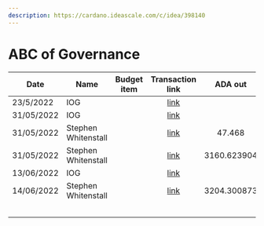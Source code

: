 ```yaml
---
description: https://cardano.ideascale.com/c/idea/398140
---
```


# ABC of Governance

<table><thead><tr><th>Date</th><th>Name</th><th data-type="select">Budget item</th><th align="center">Transaction link</th><th align="center">ADA out</th><th align="center">ADA in</th><th align="center">Balance</th></tr></thead><tbody><tr><td>23/5/2022</td><td>IOG</td><td></td><td align="center"><a href="https://raw.githubusercontent.com/treasuryguild/treasury-v3/main/Transactions/Catalyst-Training-and-Automation/Fund8/ABC-of-Governance/Incoming/1653899002232-IOG.json">link</a></td><td align="center"></td><td align="center">1</td><td align="center">1</td></tr><tr><td>31/05/2022</td><td>IOG</td><td></td><td align="center"><a href="https://raw.githubusercontent.com/treasuryguild/treasury-v3/main/Transactions/Catalyst-Training-and-Automation/Fund8/ABC-of-Governance/Incoming/1654022967568-IOG.json">link</a></td><td align="center"></td><td align="center">3207.278481</td><td align="center">3208.278481</td></tr><tr><td>31/05/2022</td><td>Stephen Whitenstall</td><td></td><td align="center"><a href="https://raw.githubusercontent.com/treasuryguild/treasury-v3/main/Transactions/Catalyst-Training-and-Automation/Fund8/ABC-of-Governance/Ekphrasis-GitBook-Maintenance/1654028560876-Stephen-Whitenstall.json">link</a></td><td align="center">47.468</td><td align="center"></td><td align="center">3160.623904</td></tr><tr><td>31/05/2022</td><td>Stephen Whitenstall</td><td></td><td align="center"><a href="https://raw.githubusercontent.com/treasuryguild/treasury-v3/main/Transactions/Catalyst-Training-and-Automation/Fund8/ABC-of-Governance/Ekphrasis-GitBook-Maintenance/1654029405777-Stephen-Whitenstall.json">link</a></td><td align="center">3160.623904</td><td align="center"></td><td align="center">0</td></tr><tr><td>13/06/2022</td><td>IOG</td><td></td><td align="center"><a href="https://raw.githubusercontent.com/treasuryguild/treasury-v3/main/Transactions/Catalyst-Training-and-Automation/Fund8/ABC-of-Governance/Incoming/1655178363859-IOG.json">link</a></td><td align="center"></td><td align="center">4425.764192</td><td align="center">4425.764192</td></tr><tr><td>14/06/2022</td><td>Stephen Whitenstall</td><td></td><td align="center"><a href="https://raw.githubusercontent.com/treasuryguild/treasury-v3/main/Transactions/Catalyst-Training-and-Automation/Fund8/ABC-of-Governance/Ekphrasis-GitBook-Maintenance/1655197493873-Stephen-Whitenstall.json">link</a></td><td align="center">3204.300873</td><td align="center"></td><td align="center">1221.463319</td></tr><tr><td></td><td></td><td></td><td align="center"></td><td align="center"></td><td align="center"></td><td align="center"></td></tr><tr><td></td><td></td><td></td><td align="center"></td><td align="center"></td><td align="center"></td><td align="center"></td></tr><tr><td></td><td></td><td></td><td align="center"></td><td align="center"></td><td align="center"></td><td align="center"></td></tr><tr><td></td><td></td><td></td><td align="center"></td><td align="center"></td><td align="center"></td><td align="center"></td></tr><tr><td></td><td></td><td></td><td align="center"></td><td align="center"></td><td align="center"></td><td align="center"></td></tr></tbody></table>
